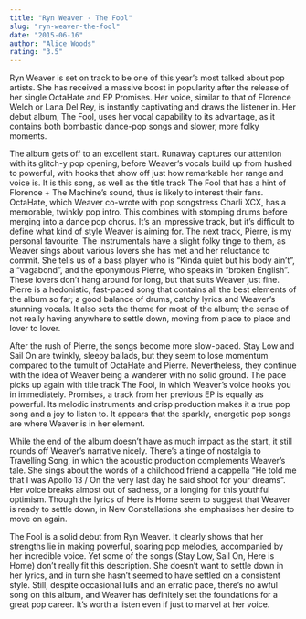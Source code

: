 ```yaml
---
title: "Ryn Weaver - The Fool"
slug: "ryn-weaver-the-fool"
date: "2015-06-16"
author: "Alice Woods"
rating: "3.5"
---
```


Ryn Weaver is set on track to be one of this year’s most talked about pop artists. She has received a massive boost in popularity after the release of her single OctaHate and EP Promises. Her voice, similar to that of Florence Welch or Lana Del Rey, is instantly captivating and draws the listener in. Her debut album, The Fool, uses her vocal capability to its advantage, as it contains both bombastic dance-pop songs and slower, more folky moments.

The album gets off to an excellent start. Runaway captures our attention with its glitch-y pop opening, before Weaver’s vocals build up from hushed to powerful, with hooks that show off just how remarkable her range and voice is. It is this song, as well as the title track The Fool that has a hint of Florence + The Machine’s sound, thus is likely to interest their fans. OctaHate, which Weaver co-wrote with pop songstress Charli XCX, has a memorable, twinkly pop intro. This combines with stomping drums before merging into a dance pop chorus. It’s an impressive track, but it’s difficult to define what kind of style Weaver is aiming for. The next track, Pierre, is my personal favourite. The instrumentals have a slight folky tinge to them, as Weaver sings about various lovers she has met and her reluctance to commit. She tells us of a bass player who is “Kinda quiet but his body ain’t”, a “vagabond”, and the eponymous Pierre, who speaks in “broken English”. These lovers don’t hang around for long, but that suits Weaver just fine. Pierre is a hedonistic, fast-paced song that contains all the best elements of the album so far; a good balance of drums, catchy lyrics and Weaver’s stunning vocals. It also sets the theme for most of the album; the sense of not really having anywhere to settle down, moving from place to place and lover to lover.

After the rush of Pierre, the songs become more slow-paced. Stay Low and Sail On are twinkly, sleepy ballads, but they seem to lose momentum compared to the tumult of OctaHate and Pierre. Nevertheless, they continue with the idea of Weaver being a wanderer with no solid ground. The pace picks up again with title track The Fool, in which Weaver’s voice hooks you in immediately. Promises, a track from her previous EP is equally as powerful. Its melodic instruments and crisp production makes it a true pop song and a joy to listen to. It appears that the sparkly, energetic pop songs are where Weaver is in her element.

While the end of the album doesn’t have as much impact as the start, it still rounds off Weaver’s narrative nicely. There’s a tinge of nostalgia to Travelling Song, in which the acoustic production complements Weaver’s tale. She sings about the words of a childhood friend a cappella “He told me that I was Apollo 13 / On the very last day he said shoot for your dreams”. Her voice breaks almost out of sadness, or a longing for this youthful optimism. Though the lyrics of Here is Home seem to suggest that Weaver is ready to settle down, in New Constellations she emphasises her desire to move on again.

The Fool is a solid debut from Ryn Weaver. It clearly shows that her strengths lie in making powerful, soaring pop melodies, accompanied by her incredible voice. Yet some of the songs (Stay Low, Sail On, Here is Home) don’t really fit this description. She doesn’t want to settle down in her lyrics, and in turn she hasn’t seemed to have settled on a consistent style. Still, despite occasional lulls and an erratic pace, there’s no awful song on this album, and Weaver has definitely set the foundations for a great pop career. It’s worth a listen even if just to marvel at her voice.
